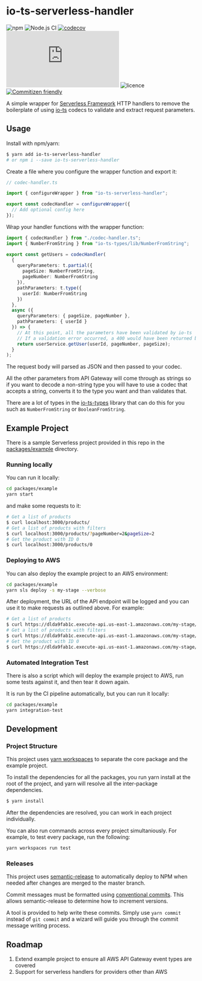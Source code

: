 # io-ts-serverless-handler

![npm](https://img.shields.io/npm/v/io-ts-serverless-handler)
![Node.js CI](https://github.com/NoxHarmonium/io-ts-serverless-handler/workflows/Node.js%20CI/badge.svg)
[![codecov](https://codecov.io/gh/NoxHarmonium/io-ts-serverless-handler/branch/master/graph/badge.svg)](https://codecov.io/gh/NoxHarmonium/io-ts-serverless-handler)
[![type-coverage](https://img.shields.io/badge/dynamic/json.svg?label=type-coverage&prefix=%E2%89%A5&suffix=%&query=$.typeCoverage.atLeast&uri=https%3A%2F%2Fraw.githubusercontent.com%2FNoxHarmonium%2Fio-ts-serverless-handler%2Fmaster%2Fpackage.json)](https://github.com/plantain-00/type-coverage)
![licence](https://img.shields.io/npm/l/io-ts-serverless-handler)
[![Commitizen friendly](https://img.shields.io/badge/commitizen-friendly-brightgreen.svg)](http://commitizen.github.io/cz-cli/)

A simple wrapper for [Serverless Framework](https://github.com/serverless/serverless) HTTP handlers
to remove the boilerplate of using [io-ts](https://github.com/gcanti/io-ts) codecs to validate and extract request parameters.

## Usage

Install with npm/yarn:

```bash
$ yarn add io-ts-serverless-handler
# or npm i --save io-ts-serverless-handler
```

Create a file where you configure the wrapper function and export it:

```typescript
// codec-handler.ts

import { configureWrapper } from "io-ts-serverless-handler";

export const codecHandler = configureWrapper({
  // Add optional config here
});
```

Wrap your handler functions with the wrapper function:

```typescript
import { codecHandler } from "./codec-handler.ts";
import { NumberFromString } from "io-ts-types/lib/NumberFromString";

export const getUsers = codecHandler(
  {
    queryParameters: t.partial({
      pageSize: NumberFromString,
      pageNumber: NumberFromString
    }),
    pathParameters: t.type({
      userId: NumberFromString
    })
  },
  async ({
    queryParameters: { pageSize, pageNumber },
    pathParameters: { userId }
  }) => {
    // At this point, all the parameters have been validated by io-ts
    // If a validation error occurred, a 400 would have been returned before this point
    return userService.getUser(userId, pageNumber, pageSize);
  }
);
```

The request body will parsed as JSON and then passed to
your codec.

All the other parameters from API Gateway will come through
as strings so if you want to decode a non-string type you will
have to use a codec that accepts a string, converts it to the type
you want and than validates that.

There are a lot of types in the
[io-ts-types](https://github.com/gcanti/io-ts-types)
library that can do this for you such as `NumberFromString`
or `BooleanFromString`.

## Example Project

There is a sample Serverless project provided in this repo in the [packages/example](package/example) directory.

### Running locally

You can run it locally:

```bash
cd packages/example
yarn start
```

and make some requests to it:

```bash
# Get a list of products
$ curl localhost:3000/products/
# Get a list of products with filters
$ curl localhost:3000/products/?pageNumber=2&pageSize=2
# Get the product with ID 0
$ curl localhost:3000/products/0
```

### Deploying to AWS

You can also deploy the example project to an AWS environment:

```bash
cd packages/example
yarn sls deploy -s my-stage --verbose
```

After deployment, the URL of the API endpoint will be logged
and you can use it to make requests as outlined above.
For example:

```bash
# Get a list of products
$ curl https://dlda9fab1c.execute-api.us-east-1.amazonaws.com/my-stage/products/
# Get a list of products with filters
$ curl https://dlda9fab1c.execute-api.us-east-1.amazonaws.com/my-stage/products/?pageNumber=2&pageSize=2
# Get the product with ID 0
$ curl https://dlda9fab1c.execute-api.us-east-1.amazonaws.com/my-stage/products/0
```

### Automated Integration Test

There is also a script which will deploy the example project to AWS,
run some tests against it,
and then tear it down again.

It is run by the CI pipeline automatically,
but you can run it locally:

```bash
cd packages/example
yarn integration-test
```

## Development

### Project Structure

This project uses [yarn workspaces](https://classic.yarnpkg.com/en/docs/workspaces/)
to separate the core package and the example project.

To install the dependencies for all the packages,
you run yarn install at the root of the project,
and yarn will resolve all the inter-package dependencies.

```bash
$ yarn install
```

After the dependencies are resolved,
you can work in each project individually.

You can also run commands across every project simultaniously.
For example, to test every package, run the following:

```bash
yarn workspaces run test
```

### Releases

This project uses [semantic-release](https://github.com/semantic-release/semantic-release)
to automatically deploy to NPM when needed
after changes are merged to the master branch.

Commit messages must be formatted using [conventional commits](https://www.conventionalcommits.org/en/v1.0.0/).
This allows semantic-release to determine how to increment versions.

A tool is provided to help write these commits. Simply use `yarn commit` instead of `git commit`
and a wizard will guide you through the commit message writing process.

## Roadmap

1. Extend example project to ensure all AWS API Gateway event types are covered
2. Support for serverless handlers for providers other than AWS

